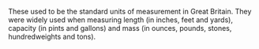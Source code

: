 These used to be the standard units of measurement in Great Britain.
They were widely used when measuring length (in inches, feet and yards),
capacity (in pints and gallons) and mass (in ounces, pounds, stones,
hundredweights and tons).
